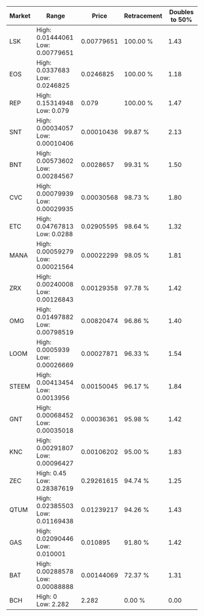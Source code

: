 | Market | Range | Price| Retracement | Doubles to 50% |
| --- | --- | --- | --- | --- |
| LSK | High: 0.01444061<br />Low: 0.00779651 | 0.00779651 | 100.00 % | 1.43 |
| EOS | High: 0.0337683<br />Low: 0.0246825 | 0.0246825 | 100.00 % | 1.18 |
| REP | High: 0.15314948<br />Low: 0.079 | 0.079 | 100.00 % | 1.47 |
| SNT | High: 0.00034057<br />Low: 0.00010406 | 0.00010436 | 99.87 % | 2.13 |
| BNT | High: 0.00573602<br />Low: 0.00284567 | 0.0028657 | 99.31 % | 1.50 |
| CVC | High: 0.00079939<br />Low: 0.00029935 | 0.00030568 | 98.73 % | 1.80 |
| ETC | High: 0.04767813<br />Low: 0.0288 | 0.02905595 | 98.64 % | 1.32 |
| MANA | High: 0.00059279<br />Low: 0.00021564 | 0.00022299 | 98.05 % | 1.81 |
| ZRX | High: 0.00240008<br />Low: 0.00126843 | 0.00129358 | 97.78 % | 1.42 |
| OMG | High: 0.01497882<br />Low: 0.00798519 | 0.00820474 | 96.86 % | 1.40 |
| LOOM | High: 0.0005939<br />Low: 0.00026669 | 0.00027871 | 96.33 % | 1.54 |
| STEEM | High: 0.00413454<br />Low: 0.0013956 | 0.00150045 | 96.17 % | 1.84 |
| GNT | High: 0.00068452<br />Low: 0.00035018 | 0.00036361 | 95.98 % | 1.42 |
| KNC | High: 0.00291807<br />Low: 0.00096427 | 0.00106202 | 95.00 % | 1.83 |
| ZEC | High: 0.45<br />Low: 0.28387619 | 0.29261615 | 94.74 % | 1.25 |
| QTUM | High: 0.02385503<br />Low: 0.01169438 | 0.01239217 | 94.26 % | 1.43 |
| GAS | High: 0.02090446<br />Low: 0.010001 | 0.010895 | 91.80 % | 1.42 |
| BAT | High: 0.00288578<br />Low: 0.00088888 | 0.00144069 | 72.37 % | 1.31 |
| BCH | High: 0<br />Low: 2.282 | 2.282 | 0.00 % | 0.00 |
